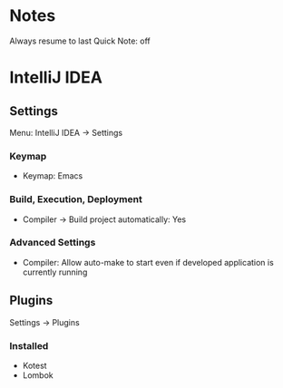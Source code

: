 # Notes

Always resume to last Quick Note: off

# IntelliJ IDEA

## Settings

Menu: IntelliJ IDEA -> Settings

### Keymap

- Keymap: Emacs

### Build, Execution, Deployment

- Compiler -> Build project automatically: Yes

### Advanced Settings

- Compiler: Allow auto-make to start even if developed application is currently running

## Plugins

Settings -> Plugins

### Installed

- Kotest
- Lombok
